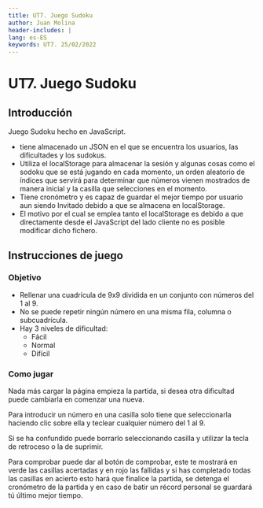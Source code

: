 ```yaml
---
title: UT7. Juego Sudoku
author: Juan Molina
header-includes: |
lang: es-ES
keywords: UT7. 25/02/2022
---
```


# UT7. Juego Sudoku


## Introducción
Juego Sudoku hecho en JavaScript.
- tiene almacenado un JSON en el que se encuentra los usuarios, las dificultades y los sudokus.
- Utiliza el localStorage para almacenar la sesión y algunas cosas como el sodoku que se está jugando en cada momento, un orden aleatorio de índices que servirá para determinar que números vienen mostrados de manera inicial y la casilla que selecciones en el momento.
- Tiene cronómetro y es capaz de guardar el mejor tiempo por usuario aun siendo Invitado debido a que se almacena en localStorage.
- El motivo por el cual se emplea tanto el localStorage es debido a que directamente desde el JavaScript del lado cliente no es posible modificar dicho fichero.

## Instrucciones de juego

### Objetivo
- Rellenar una cuadrícula de 9x9 dividida en un conjunto con números del 1 al 9.
- No se puede repetir ningún número en una misma fila, columna o subcuadrícula.
- Hay 3 niveles de dificultad:
  - Fácil
  - Normal
  - Difícil

### Como jugar
Nada más cargar la página empieza la partida, si desea otra dificultad puede cambiarla en comenzar una nueva.

Para introducir un número en una casilla solo tiene que seleccionarla haciendo clic sobre ella y teclear cualquier número del 1 al 9.

Si se ha confundido puede borrarlo seleccionando casilla y utilizar la tecla de retroceso o la de suprimir.

Para comprobar puede dar al botón de comprobar, este te mostrará en verde las casillas acertadas y en rojo las fallidas y si has completado todas las casillas en acierto esto hará que finalice la partida, se detenga el cronómetro de la partida y en caso de batir un récord personal se guardará tú último mejor tiempo.